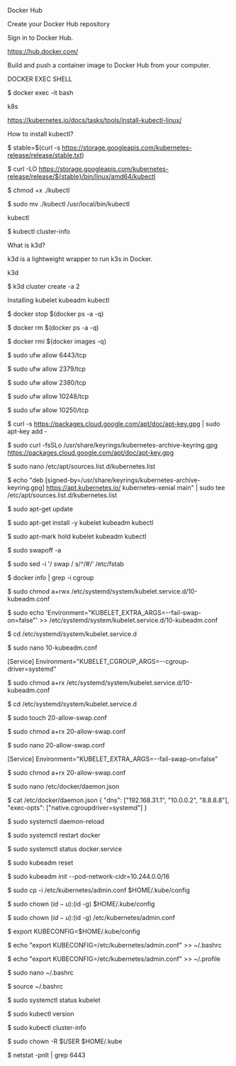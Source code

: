 Docker Hub

Create your Docker Hub repository

Sign in to Docker Hub.

https://hub.docker.com/

Build and push a container image to Docker Hub from your computer.

DOCKER EXEC SHELL

$ docker exec -it <CONTAINER-ID> bash

k8s

https://kubernetes.io/docs/tasks/tools/install-kubectl-linux/

How to install kubectl?

$ stable=$(curl -s https://storage.googleapis.com/kubernetes-release/release/stable.txt)

$ curl -LO https://storage.googleapis.com/kubernetes-release/release/${stable}/bin/linux/amd64/kubectl

$ chmod +x ./kubectl

$ sudo mv ./kubectl /usr/local/bin/kubectl

kubectl

$ kubectl cluster-info

What is k3d?

k3d is a lightweight wrapper to run k3s in Docker.

k3d

$ k3d cluster create -a 2

Installing kubelet kubeadm kubectl

$ docker stop $(docker ps -a -q)

$ docker rm $(docker ps -a -q)

$ docker rmi $(docker images -q)

$ sudo ufw allow 6443/tcp

$ sudo ufw allow 2379/tcp

$ sudo ufw allow 2380/tcp

$ sudo ufw allow  10248/tcp

$ sudo ufw allow 10250/tcp

$ curl -s https://packages.cloud.google.com/apt/doc/apt-key.gpg | sudo apt-key add -

$ sudo curl -fsSLo /usr/share/keyrings/kubernetes-archive-keyring.gpg https://packages.cloud.google.com/apt/doc/apt-key.gpg

$ sudo nano /etc/apt/sources.list.d/kubernetes.list

$ echo "deb [signed-by=/usr/share/keyrings/kubernetes-archive-keyring.gpg] https://apt.kubernetes.io/ kubernetes-xenial main" | sudo tee /etc/apt/sources.list.d/kubernetes.list

$ sudo apt-get update

$ sudo apt-get install -y kubelet kubeadm kubectl

$ sudo apt-mark hold kubelet kubeadm kubectl

$ sudo swapoff -a

$ sudo sed -i '/ swap / s/^/#/' /etc/fstab

$ docker info | grep -i cgroup

$ sudo chmod a+rwx /etc/systemd/system/kubelet.service.d/10-kubeadm.conf

$ sudo echo 'Environment="KUBELET_EXTRA_ARGS=--fail-swap-on=false"' >> /etc/systemd/system/kubelet.service.d/10-kubeadm.conf

$ cd /etc/systemd/system/kubelet.service.d

$ sudo nano 10-kubeadm.conf 

[Service]
Environment="KUBELET_CGROUP_ARGS=--cgroup-driver=systemd"

$ sudo chmod a+rx /etc/systemd/system/kubelet.service.d/10-kubeadm.conf

$ cd /etc/systemd/system/kubelet.service.d

$ sudo touch 20-allow-swap.conf

$ sudo chmod a+rx 20-allow-swap.conf

$ sudo nano 20-allow-swap.conf

[Service] 
Environment="KUBELET_EXTRA_ARGS=--fail-swap-on=false”

$ sudo chmod a+rx 20-allow-swap.conf

$ sudo nano /etc/docker/daemon.json

$ cat /etc/docker/daemon.json
{
    "dns": ["192.168.31.1", "10.0.0.2", "8.8.8.8"],
    "exec-opts": ["native.cgroupdriver=systemd"]
}

$ sudo systemctl daemon-reload

$ sudo systemctl restart docker

$ sudo systemctl status docker.service

$ sudo kubeadm reset

$ sudo kubeadm init --pod-network-cidr=10.244.0.0/16

$ sudo cp -i /etc/kubernetes/admin.conf $HOME/.kube/config

$ sudo chown $(id -u):$(id -g) $HOME/.kube/config

$ sudo chown $(id -u):$(id -g) /etc/kubernetes/admin.conf

$ export KUBECONFIG=$HOME/.kube/config

$ echo "export KUBECONFIG=/etc/kubernetes/admin.conf" >> ~/.bashrc

$ echo "export KUBECONFIG=/etc/kubernetes/admin.conf" >> ~/.profile

$ sudo nano ~/.bashrc

$ source ~/.bashrc

$ sudo systemctl status kubelet

$ sudo kubectl version

$ sudo kubectl cluster-info

$ sudo chown -R $USER $HOME/.kube

$ netstat -pnlt | grep 6443



